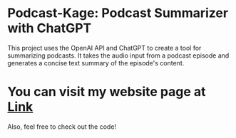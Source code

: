 # Podcast-Kage: Podcast Summarizer with ChatGPT

This project uses the OpenAI API and ChatGPT to create a tool for summarizing podcasts. It takes the audio input from a podcast episode and generates a concise text summary of the episode's content.

# You can visit my website page at [Link](https://podcast-kage.streamlit.app/) 

Also, feel free to check out the code!


